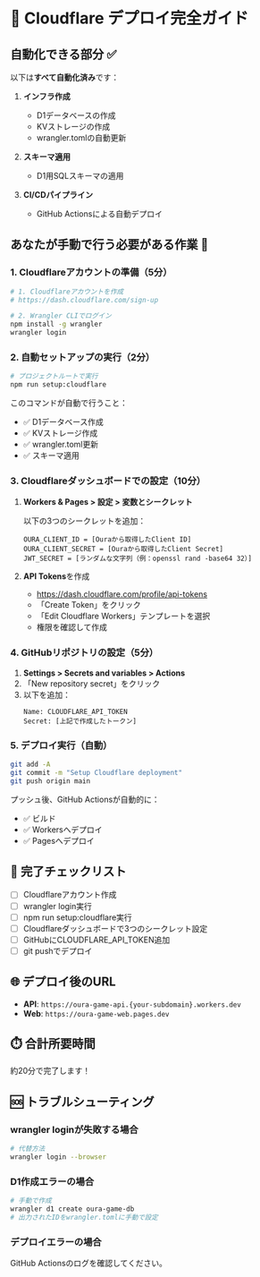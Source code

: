 # 🚀 Cloudflare デプロイ完全ガイド

## 自動化できる部分 ✅

以下は**すべて自動化済み**です：

1. **インフラ作成**
   - D1データベースの作成
   - KVストレージの作成
   - wrangler.tomlの自動更新

2. **スキーマ適用**
   - D1用SQLスキーマの適用

3. **CI/CDパイプライン**
   - GitHub Actionsによる自動デプロイ

## あなたが手動で行う必要がある作業 📝

### 1. Cloudflareアカウントの準備（5分）

```bash
# 1. Cloudflareアカウントを作成
# https://dash.cloudflare.com/sign-up

# 2. Wrangler CLIでログイン
npm install -g wrangler
wrangler login
```

### 2. 自動セットアップの実行（2分）

```bash
# プロジェクトルートで実行
npm run setup:cloudflare
```

このコマンドが自動で行うこと：
- ✅ D1データベース作成
- ✅ KVストレージ作成
- ✅ wrangler.toml更新
- ✅ スキーマ適用

### 3. Cloudflareダッシュボードでの設定（10分）

1. **Workers & Pages > 設定 > 変数とシークレット**
   
   以下の3つのシークレットを追加：
   ```
   OURA_CLIENT_ID = [Ouraから取得したClient ID]
   OURA_CLIENT_SECRET = [Ouraから取得したClient Secret]
   JWT_SECRET = [ランダムな文字列（例：openssl rand -base64 32）]
   ```

2. **API Tokens**を作成
   - https://dash.cloudflare.com/profile/api-tokens
   - 「Create Token」をクリック
   - 「Edit Cloudflare Workers」テンプレートを選択
   - 権限を確認して作成

### 4. GitHubリポジトリの設定（5分）

1. **Settings > Secrets and variables > Actions**
2. 「New repository secret」をクリック
3. 以下を追加：
   ```
   Name: CLOUDFLARE_API_TOKEN
   Secret: [上記で作成したトークン]
   ```

### 5. デプロイ実行（自動）

```bash
git add -A
git commit -m "Setup Cloudflare deployment"
git push origin main
```

プッシュ後、GitHub Actionsが自動的に：
- ✅ ビルド
- ✅ Workersへデプロイ
- ✅ Pagesへデプロイ

## 🎯 完了チェックリスト

- [ ] Cloudflareアカウント作成
- [ ] wrangler login実行
- [ ] npm run setup:cloudflare実行
- [ ] Cloudflareダッシュボードで3つのシークレット設定
- [ ] GitHubにCLOUDFLARE_API_TOKEN追加
- [ ] git pushでデプロイ

## 🌐 デプロイ後のURL

- **API**: `https://oura-game-api.{your-subdomain}.workers.dev`
- **Web**: `https://oura-game-web.pages.dev`

## ⏱️ 合計所要時間

約20分で完了します！

## 🆘 トラブルシューティング

### wrangler loginが失敗する場合
```bash
# 代替方法
wrangler login --browser
```

### D1作成エラーの場合
```bash
# 手動で作成
wrangler d1 create oura-game-db
# 出力されたIDをwrangler.tomlに手動で設定
```

### デプロイエラーの場合
GitHub Actionsのログを確認してください。